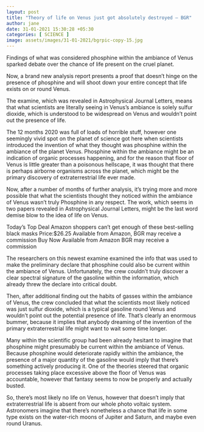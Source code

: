 ```yaml
---
layout: post
title: "Theory of life on Venus just got absolutely destroyed – BGR"
author: jane 
date: 31-01-2021 15:30:28 +05:30 
categories: [ SCIENCE ] 
image: assets/images/31-01-2021/bgrpic-copy-15.jpg
---
```

Findings of what was considered phosphine within the ambiance of Venus sparked debate over the chance of life present on the cruel planet.

Now, a brand new analysis report presents a proof that doesn’t hinge on the presence of phosphine and will shoot down your entire concept that life exists on or round Venus.

The examine, which was revealed in Astrophysical Journal Letters, means that what scientists are literally seeing in Venus’s ambiance is solely sulfur dioxide, which is understood to be widespread on Venus and wouldn’t point out the presence of life.

The 12 months 2020 was full of loads of horrible stuff, however one seemingly vivid spot on the planet of science got here when scientists introduced the invention of what they thought was phosphine within the ambiance of the planet Venus. Phosphine within the ambiance might be an indication of organic processes happening, and for the reason that floor of Venus is little greater than a poisonous hellscape, it was thought that there is perhaps airborne organisms across the planet, which might be the primary discovery of extraterrestrial life ever made.

Now, after a number of months of further analysis, it’s trying more and more possible that what the scientists thought they noticed within the ambiance of Venus wasn’t truly Phosphine in any respect. The work, which seems in two papers revealed in Astrophysical Journal Letters, might be the last word demise blow to the idea of life on Venus.

Today’s Top Deal Amazon shoppers can’t get enough of these best-selling black masks Price:$26.25 Available from Amazon, BGR may receive a commission Buy Now Available from Amazon BGR may receive a commission

The researchers on this newest examine examined the info that was used to make the preliminary declare that phosphine could also be current within the ambiance of Venus. Unfortunately, the crew couldn’t truly discover a clear spectral signature of the gasoline within the information, which already threw the declare into critical doubt.

Then, after additional finding out the habits of gasses within the ambiance of Venus, the crew concluded that what the scientists most likely noticed was just sulfur dioxide, which is a typical gasoline round Venus and wouldn’t point out the potential presence of life. That’s clearly an enormous bummer, because it implies that anybody dreaming of the invention of the primary extraterrestrial life might want to wait some time longer.

Many within the scientific group had been already hesitant to imagine that phosphine might presumably be current within the ambiance of Venus. Because phosphine would deteriorate rapidly within the ambiance, the presence of a major quantity of the gasoline would imply that there’s something actively producing it. One of the theories steered that organic processes taking place excessive above the floor of Venus was accountable, however that fantasy seems to now be properly and actually busted.

So, there’s most likely no life on Venus, however that doesn’t imply that extraterrestrial life is absent from our whole photo voltaic system. Astronomers imagine that there’s nonetheless a chance that life in some type exists on the water-rich moons of Jupiter and Saturn, and maybe even round Uranus.